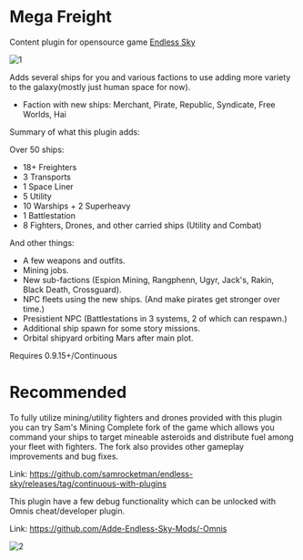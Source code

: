 # Mega Freight
 Content plugin for opensource game [Endless Sky](https://github.com/endless-sky/endless-sky)

![1](https://user-images.githubusercontent.com/19187937/176770486-96d0ba66-0464-4557-ab3b-ef5c43d44505.PNG)

Adds several ships for you and various factions to use adding more variety to the galaxy(mostly just human space for now).
* Faction with new ships: Merchant, Pirate, Republic, Syndicate, Free Worlds, Hai

Summary of what this plugin adds:

Over 50 ships:
* 18+ Freighters
* 3 Transports
* 1 Space Liner
* 5 Utility
* 10 Warships + 2 Superheavy
* 1 Battlestation
* 8 Fighters, Drones, and other carried ships (Utility and Combat)

And other things:
* A few weapons and outfits.
* Mining jobs.
* New sub-factions (Espion Mining, Rangphenn, Ugyr, Jack's, Rakin, Black Death, Crossguard).
* NPC fleets using the new ships. (And make pirates get stronger over time.)
* Presistient NPC (Battlestations in 3 systems, 2 of which can respawn.)
* Additional ship spawn for some story missions.
* Orbital shipyard orbiting Mars after main plot.

Requires 0.9.15+/Continuous

# Recommended 

To fully utilize mining/utility fighters and drones provided with this plugin you can try Sam's Mining Complete fork of the game which allows you command your ships to target mineable asteroids and distribute fuel among your fleet with fighters. The fork also provides other gameplay improvements and bug fixes.

Link: https://github.com/samrocketman/endless-sky/releases/tag/continuous-with-plugins

This plugin have a few debug functionality which can be unlocked with Omnis cheat/developer plugin.

Link: https://github.com/Adde-Endless-Sky-Mods/-Omnis

![2](https://user-images.githubusercontent.com/19187937/176770705-7a44249e-8a44-42a1-8692-e3da8afa46e7.PNG)

